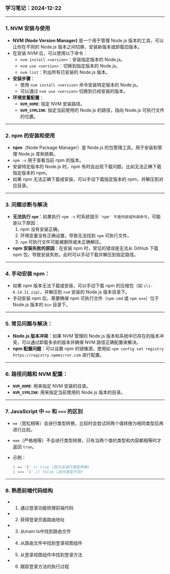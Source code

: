 ### 学习笔记：2024-12-22

------

### 1. **NVM 安装与使用**

- **NVM (Node Version Manager)** 是一个用于管理 Node.js 版本的工具，可以让你在不同的 Node.js 版本之间切换，安装新版本或卸载旧版本。
- 在安装 NVM 后，可以使用以下命令：
  - `nvm install <version>`：安装指定版本的 Node.js。
  - `nvm use <version>`：切换到指定版本的 Node.js。
  - `nvm list`：列出所有已安装的 Node.js 版本。
- **安装步骤**：
  - 使用 `nvm install <version>` 命令安装特定版本的 Node.js。
  - 可以通过 `nvm use <version>` 切换到已经安装的版本。
- **环境变量配置**：
  - **`NVM_HOME`**: 指定 NVM 安装路径。
  - **`NVM_SYMLINK`**: 指定当前使用的 Node.js 的路径，指向 Node.js 可执行文件的位置。

------

### 2. **npm 的安装和使用**

- **npm**（Node Package Manager）是 Node.js 的包管理工具，用于安装和管理 Node.js 库和依赖。
- `npm -v` 用于查看当前 npm 的版本。
- 安装特定版本的 Node.js 时，npm 有时会出现下载问题，比如无法正确下载指定版本的 npm。
- 如果 npm 无法正确下载或安装，可以手动下载指定版本的 npm，并解压到对应目录。

------

### 3. **问题诊断与解决**

- **无法执行 `npm`**：如果执行 `npm -v` 时系统提示 `'npm' 不是内部或外部命令`，可能是以下原因：
  1. npm 没有安装正确。
  2. 环境变量没有正确设置，导致无法找到 `npm` 可执行文件。
  3. `npm` 可执行文件可能被删除或未正确解压。
- **npm 安装失败的原因**：在安装 npm 时，常见的错误是无法从 GitHub 下载 npm 包，导致安装失败。此时可以手动下载并解压到指定路径。

------

### 4. **手动安装 npm**：

- 如果 npm 版本无法下载或安装，可以手动下载 npm 的压缩包（如 `cli-6.14.11.zip`），并解压到 `nvm` 安装的 Node.js 版本目录下。
- 手动安装 npm 后，需要确保 npm 可执行文件（`npm.cmd` 或 `npm.exe`）位于 Node.js 版本的 `bin` 目录下。

------

### 5. **常见问题与解决**：

- **Node.js 版本冲突**：如果 NVM 管理的 Node.js 版本和系统中已存在的版本冲突，可以通过卸载多余的版本并确保 NVM 路径正确配置来解决。
- **npm 配置问题**：可以设置 npm 的镜像源，使用如 `npm config set registry https://registry.npmmirror.com` 进行配置。

------

### 6. **路径问题和 NVM 配置**：

- **`NVM_HOME`**: 用来指定 NVM 安装的目录。
- **`NVM_SYMLINK`**: 用来指定当前使用的 Node.js 版本的目录。

------

### 7. **JavaScript 中 `==` 和 `===` 的区别**

- **`==`**（宽松相等）会进行类型转换，比较时会尝试将两个值转换为相同类型后再进行比较。

- **`===`**（严格相等）不会进行类型转换，只有当两个值的类型和内容都相等时才返回 `true`。

- 示例：

  ```javascript
  1 == '1' // true (因为会进行类型转换)
  1 === '1' // false (因为类型不同)
  ```

------

### 8. 熟悉前端代码结构

- 1. 通过登录功能梳理前端代码
- 2. 获得登录页面路由地址
- 3. 从main.ts中找到路由文件
- 4. 从路由文件中找到登录视图组件
- 5. 从登录视图组件中找到登录方法
- 6. 跟踪登录方法的执行过程